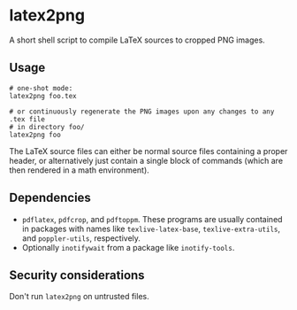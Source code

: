 # latex2png

A short shell script to compile LaTeX sources to cropped PNG images.


## Usage

```shell
# one-shot mode:
latex2png foo.tex

# or continuously regenerate the PNG images upon any changes to any .tex file
# in directory foo/
latex2png foo
```

The LaTeX source files can either be normal source files containing a proper
header, or alternatively just contain a single block of commands (which are
then rendered in a math environment).


## Dependencies

* `pdflatex`, `pdfcrop`, and `pdftoppm`. These programs are usually contained
  in packages with names like `texlive-latex-base`, `texlive-extra-utils`, and
  `poppler-utils`, respectively.
* Optionally `inotifywait` from a package like `inotify-tools`.


## Security considerations

Don't run `latex2png` on untrusted files.
